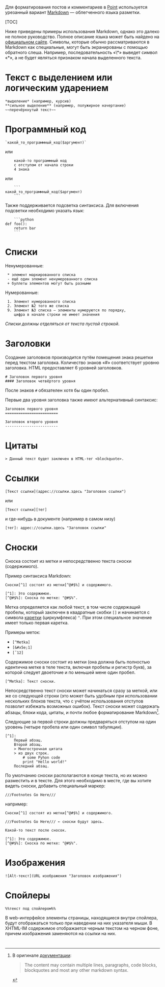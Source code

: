 Для форматирования постов и комментариев в [Point](http://point.im/) используется урезанный вариант [Markdown](http://daringfireball.net/projects/markdown/syntax) — облегченного языка разметки.

[TOC]


Ниже приведены примеры использования Markdown, однако это далеко не полное руководство. Полное описание языка может быть найдено на [официальном сайте](http://daringfireball.net/projects/markdown/syntax).
Символы, которые обычно рассматриваются в Markdown как специальные, могут быть экранированы с помощью обратного слеша. Например, последовательность «\\\*» выведет символ «\*», а не будет являться признаком начала выделенного текста.

# Текст с выделением или логическим ударением

```
*выделение* (например, курсив)
**сильное выделение** (например, полужирное начертание)
~~перечёркнутый текст~~
```

# Программный код
```
`какой_то_программный_код($аргумент)`
```
или
```
    какой-то программный код
    с отступом от начала строки
    4 знака

```
или

~~~
    ```
какой_то_программный_код($аргумент)
    ```
~~~

Также поддерживается подсветка синтаксиса. Для включения подсветки необходимо указать язык:

~~~
    ```python
def foo():
    return bar
    ```
~~~

# Списки

Ненумерованные:


```
 * элемент маркированного списка
 - ещё один элемент ненумерованного списка
 + буллеты элементов могут быть разными
```

Нумерованные:

```
 1. Элемент нумерованного списка
 2. Элемент №2 того же списка
 9. Элемент №3 списка — элементы нумеруются по порядку,
    цифра в начале строки не имеет значения
```

*Списки должны отделяться от текста пустой строкой*.

# Заголовки

Создание заголовков производится путём помещения знака решетки перед текстом заголовка. Количество знаков «#» соответствует уровню заголовка.
HTML предоставляет 6 уровней заголовков.


```
# Заголовок первого уровня
#### Заголовок четвёртого уровня
```

После знаков `#` обязателен хотя бы один пробел.

Первые два уровня заголовка также имеют альтернативный синтаксис:

```
Заголовок первого уровня
========================

Заголовок второго уровня
------------------------
```

# Цитаты

```
> Данный текст будет заключен в HTML-тег <blockquote>.
```

# Ссылки

```
[Текст ссылки](адрес://ссылки.здесь "Заголовок ссылки")
```

или

```
[Текст ссылки][тег]
```

и где-нибудь в документе (например в самом низу)

```
[тег]: адрес://ссылки.здесь "Заголовок ссылки"
```

# Сноски 
Сноска состоит из метки и непосредственно текста сноски (содержимого). 

Пример синтаксиса Markdown:

```
Сноски[^1] состоят из метки[^@#$%] и содержимого.

[^1]: Это содержимое.
[^@#$%]: Сноска по метке: "@#$%".
```

Метка определяется как любой текст, в том числе содержащий пробелы, который заключен в квадратные скобки `[]` и начинается с символа [каретки](https://en.wikipedia.org/w/index.php?title=Caret&oldid=669842540) (циркумфлекса) `^`. При этом специальное значение имеет только первая каретка.

Примеры меток:

* `[^Metka]`
* `[&#x5e;1]`
*  <code>[&circ;12]</code>

Содержимое сноски состоит из метки (она должна быть полностью идентична метке в теле текста, включая пробелы и регистр букв), за которой следует двоеточие и по меньшей мене один пробел. 

`[^Metka]: Текст сноски.`

Непосредственно текст сноски может начинаться сразу за меткой, или же со следующей строки (это может быть удобным при использовании нескольких блоков текста, что с учётом использования отступов позволит избежать возможных ошибок). Текст сноски может содержать абзацы, блоки кода, цитаты, и почти любое форматирование Markdown[^almost]. 

Следующие за первой строки должны предваряться отступом на один уровень (четыре пробела или один символ табуляции). 
```
[^1]: 
    Первый абзац.
    Второй абзац.
    > Многострочная цитата
    > из двух строк.
        # some Pyhon code
        print "Hello world!"
    Последний абзац.
```

По умолчанию сноски располагаются в конце текста, но их можно разместить и в тексте. Для этого необходимо в месте, где вы хотите видеть сноски, добавить специальный маркер:

    ///Footnotes Go Here///

например:

```
Сноски[^1] состоят из метки[^@#$%] и содержимого.

///Footnotes Go Here/// ← сноски будут здесь.

Какой-то текст после сносок.

[^1]: Это содержимое.
[^@#$%]: Сноска по метке: "@#$%".
```

[^almost]: В оригинале [документации](https://pythonhosted.org/Markdown/extensions/footnotes.html): 
    > The content may contain multiple lines, paragraphs, code blocks, blockquotes and most any other markdown syntax.

# Изображения
```
![Alt-текст](URL изображения "Заголовок изображения")
```

# Спойлеры
```
%%текст под спойлером%%
```

В web-интерфейсе элементы страницы, находящиеся внутри спойлера, будут отображаться только при наведении на них указателя мыши. В XHTML-IM содержимое отображается черным текстом на черном фоне, причем изображения заменяются на ссылки на них.

#
